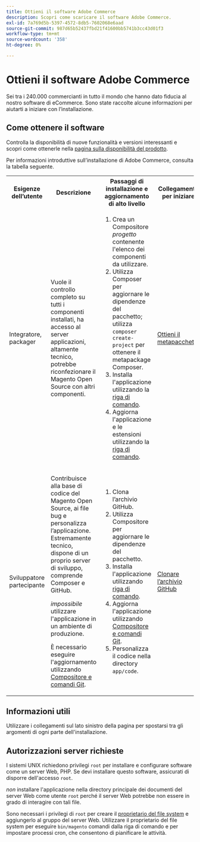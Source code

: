 ```yaml
---
title: Ottieni il software Adobe Commerce
description: Scopri come scaricare il software Adobe Commerce.
exl-id: 7a769d5b-5397-4572-8db5-7602068e6aad
source-git-commit: 987d65b52437fbd21f41600bb5741b3cc43d01f3
workflow-type: tm+mt
source-wordcount: '358'
ht-degree: 0%

---
```


# Ottieni il software Adobe Commerce

Sei tra i 240.000 commercianti in tutto il mondo che hanno dato fiducia al nostro software di eCommerce. Sono state raccolte alcune informazioni per aiutarti a iniziare con l’installazione.

## Come ottenere il software

Controlla la disponibilità di nuove funzionalità e versioni interessanti e scopri come ottenerle nella [pagina sulla disponibilità del prodotto](https://experienceleague.adobe.com/it/docs/commerce-operations/release/product-availability).

Per informazioni introduttive sull’installazione di Adobe Commerce, consulta la tabella seguente.

<table>
    <tbody>
        <tr>
            <th>Esigenze dell’utente</th>
            <th>Descrizione</th>
            <th>Passaggi di installazione e aggiornamento di alto livello</th>
            <th>Collegamento per iniziare</th>
        </tr>
    <tr>
        <td><p>Integratore, packager</p></td>
        <td><p>Vuole il controllo completo su tutti i componenti installati, ha accesso al server applicazioni, altamente tecnico, potrebbe riconfezionare il Magento Open Source con altri componenti.</p>
        </td>
        <td><ol><li>Crea un Compositore <em>progetto</em> contenente l'elenco dei componenti da utilizzare.</li>
            <li>Utilizza Composer per aggiornare le dipendenze del pacchetto; utilizza <code>composer create-project</code> per ottenere il metapackage Composer.</li>
            <li>Installa l'applicazione utilizzando la <a href="../advanced.md">riga di comando</a>.</li>
        <li>Aggiorna l'applicazione e le estensioni utilizzando la <a href="../../upgrade/implementation/perform-upgrade.md">riga di comando</a>.</li></ol></td>
        <td><p><a href="../composer.md">Ottieni il metapacchetto</a></p></td>
    </tr>
    <tr>
        <td><p>Sviluppatore partecipante</p></td>
        <td><p>Contribuisce alla base di codice del Magento Open Source, ai file bug e personalizza l’applicazione. Estremamente tecnico, dispone di un proprio server di sviluppo, comprende Composer e GitHub.</p>
            <p><em>impossibile</em> utilizzare l'applicazione in un ambiente di produzione.</p>
      <p>È necessario eseguire l'aggiornamento utilizzando <a href="../../upgrade/developer/git-installs.md">Compositore e comandi Git</a>.</p></td>
        <td><ol><li>Clona l’archivio GitHub.</li>
            <li>Utilizza Compositore per aggiornare le dipendenze del pacchetto.</li>
            <li>Installa l'applicazione utilizzando <a href="../advanced.md">riga di comando</a>.</li>
            <li>Aggiorna l'applicazione utilizzando <a href="../../upgrade/developer/git-installs.md">Compositore e comandi Git</a>.</li>
            <li>Personalizza il codice nella directory <code>app/code</code>.</li></ol></td>
        <td><p><a href="https://developer.adobe.com/commerce/contributor/guides/install/clone-repository/">Clonare l’archivio GitHub</a></p></td>
    </tr>
    </tbody>
</table>

## Informazioni utili

Utilizzare i collegamenti sul lato sinistro della pagina per spostarsi tra gli argomenti di ogni parte dell&#39;installazione.

## Autorizzazioni server richieste

I sistemi UNIX richiedono privilegi `root` per installare e configurare software come un server Web, PHP. Se devi installare questo software, assicurati di disporre dell&#39;accesso `root`.

*non* installare l&#39;applicazione nella directory principale dei documenti del server Web come utente `root` perché il server Web potrebbe non essere in grado di interagire con tali file.

Sono necessari i privilegi di `root` per creare il [proprietario del file system](file-system/overview.md) e aggiungerlo al gruppo del server Web. Utilizzare il proprietario del file system per eseguire `bin/magento` comandi dalla riga di comando e per impostare processi cron, che consentono di pianificare le attività.
